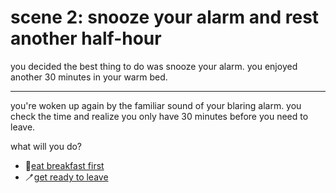 # scene 2: snooze your alarm and rest another half-hour

you decided the best thing to do was snooze your alarm. you enjoyed another 30 minutes in your warm bed.

---

you're woken up again by the familiar sound of your blaring alarm. you check the time and realize you only have 30 minutes before you need to leave.

what will you do?

- 🍳[eat breakfast first](./scene3A)
- 🪥[get ready to leave](./scene3B)
